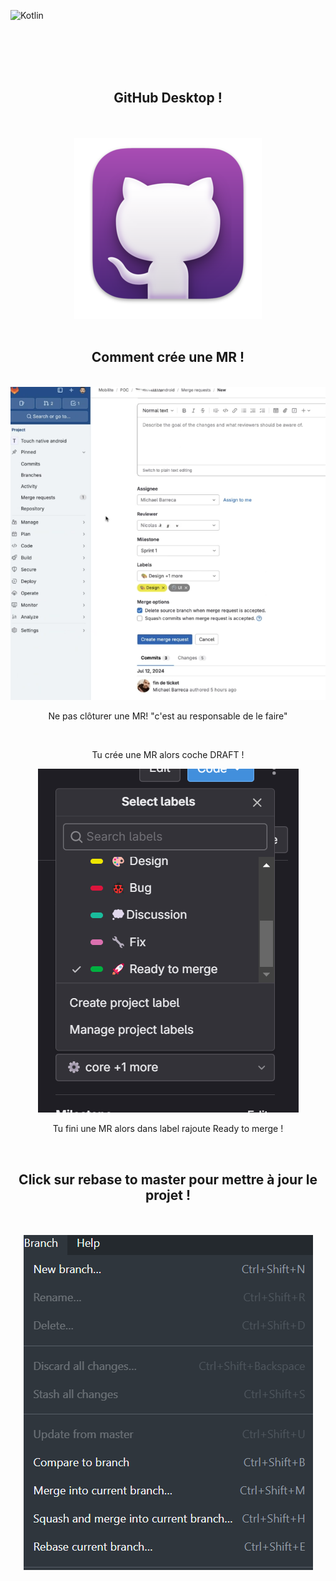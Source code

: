 ![Kotlin](https://img.shields.io/badge/kotlin-%237F52FF.svg?style=for-the-badge&logo=kotlin&logoColor=white)


<br><br><br><br>


<div align="center">
        <h2> GitHub Desktop ! </h2><br><br>
        <img src="./git.png">
</div>

<br>

<div align="center">
        <h2> Comment crée une MR ! </h2><br>
        <img src="./mr.png"><br>
        <p> Ne pas clôturer une MR! "c'est au responsable de le faire"<p>
        <img src=""><br>
        <p> Tu crée une MR alors coche DRAFT !<p>
        <img src="./label.png"><br>
        <p> Tu fini une MR alors dans label rajoute Ready to merge !<p>
</div>

<br>

<div align="center">
        <h2> Click sur rebase to master pour mettre à jour le projet ! </h2><br><br>
        <img src="./rebase.png">
</div>





